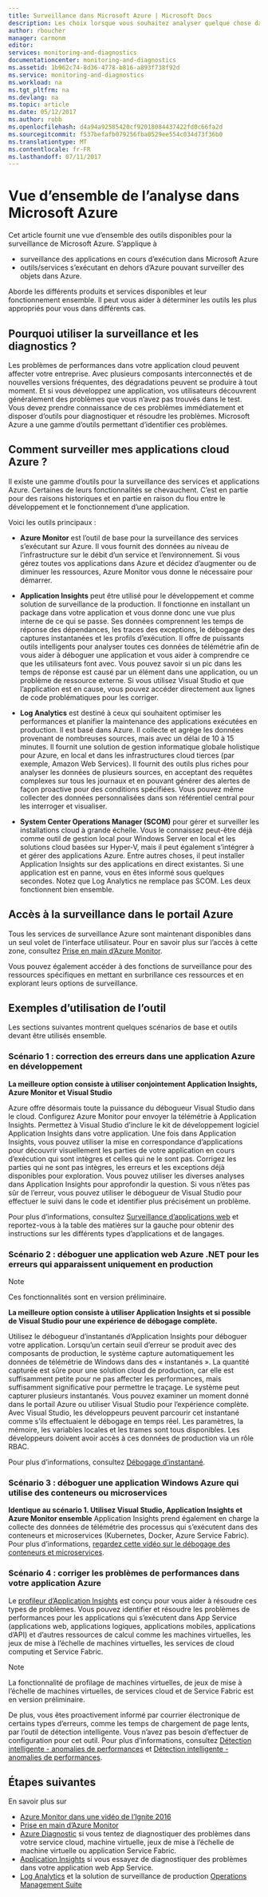```yaml
---
title: Surveillance dans Microsoft Azure | Microsoft Docs
description: Les choix lorsque vous souhaitez analyser quelque chose dans Microsoft Azure. Azure Monitor, Application Insights Log Analytics
author: rboucher
manager: carmonm
editor: 
services: monitoring-and-diagnostics
documentationcenter: monitoring-and-diagnostics
ms.assetid: 1b962c74-8d36-4778-b816-a893f738f92d
ms.service: monitoring-and-diagnostics
ms.workload: na
ms.tgt_pltfrm: na
ms.devlang: na
ms.topic: article
ms.date: 05/12/2017
ms.author: robb
ms.openlocfilehash: d4a94a92585420cf92018084437422fd0c66fa2d
ms.sourcegitcommit: f537befafb079256fba0529ee554c034d73f36b0
ms.translationtype: MT
ms.contentlocale: fr-FR
ms.lasthandoff: 07/11/2017
---
```

# <a name="overview-of-monitoring-in-microsoft-azure"></a>Vue d’ensemble de l’analyse dans Microsoft Azure
Cet article fournit une vue d’ensemble des outils disponibles pour la surveillance de Microsoft Azure. S’applique à 
- surveillance des applications en cours d’exécution dans Microsoft Azure 
- outils/services s’exécutant en dehors d’Azure pouvant surveiller des objets dans Azure. 

Aborde les différents produits et services disponibles et leur fonctionnement ensemble. Il peut vous aider à déterminer les outils les plus appropriés pour vous dans différents cas.  

## <a name="why-use-monitoring-and-diagnostics"></a>Pourquoi utiliser la surveillance et les diagnostics ?

Les problèmes de performances dans votre application cloud peuvent affecter votre entreprise. Avec plusieurs composants interconnectés et de nouvelles versions fréquentes, des dégradations peuvent se produire à tout moment. Et si vous développez une application, vos utilisateurs découvrent généralement des problèmes que vous n’avez pas trouvés dans le test. Vous devez prendre connaissance de ces problèmes immédiatement et disposer d’outils pour diagnostiquer et résoudre les problèmes. Microsoft Azure a une gamme d’outils permettant d’identifier ces problèmes.

## <a name="how-do-i-monitor-my-azure-cloud-apps"></a>Comment surveiller mes applications cloud Azure ?

Il existe une gamme d’outils pour la surveillance des services et applications Azure. Certaines de leurs fonctionnalités se chevauchent. C’est en partie pour des raisons historiques et en partie en raison du flou entre le développement et le fonctionnement d’une application. 

Voici les outils principaux :

-   **Azure Monitor** est l’outil de base pour la surveillance des services s’exécutant sur Azure. Il vous fournit des données au niveau de l’infrastructure sur le débit d’un service et l’environnement. Si vous gérez toutes vos applications dans Azure et décidez d’augmenter ou de diminuer les ressources, Azure Monitor vous donne le nécessaire pour démarrer.

-   **Application Insights** peut être utilisé pour le développement et comme solution de surveillance de la production. Il fonctionne en installant un package dans votre application et vous donne donc une vue plus interne de ce qui se passe. Ses données comprennent les temps de réponse des dépendances, les traces des exceptions, le débogage des captures instantanées et les profils d’exécution. Il offre de puissants outils intelligents pour analyser toutes ces données de télémétrie afin de vous aider à déboguer une application et vous aider à comprendre ce que les utilisateurs font avec. Vous pouvez savoir si un pic dans les temps de réponse est causé par un élément dans une application, ou un problème de ressource externe. Si vous utilisez Visual Studio et que l’application est en cause, vous pouvez accéder directement aux lignes de code problématiques pour les corriger.  

-   **Log Analytics** est destiné à ceux qui souhaitent optimiser les performances et planifier la maintenance des applications exécutées en production. Il est basé dans Azure. Il collecte et agrège les données provenant de nombreuses sources, mais avec un délai de 10 à 15 minutes. Il fournit une solution de gestion informatique globale holistique pour Azure, en local et dans les infrastructures cloud tierces (par exemple, Amazon Web Services). Il fournit des outils plus riches pour analyser les données de plusieurs sources, en acceptant des requêtes complexes sur tous les journaux et en pouvant générer des alertes de façon proactive pour des conditions spécifiées.  Vous pouvez même collecter des données personnalisées dans son référentiel central pour les interroger et visualiser. 

-   **System Center Operations Manager (SCOM)** pour gérer et surveiller les installations cloud à grande échelle. Vous le connaissez peut-être déjà comme outil de gestion local pour Windows Server en local et les solutions cloud basées sur Hyper-V, mais il peut également s’intégrer à et gérer des applications Azure. Entre autres choses, il peut installer Application Insights sur des applications en direct existantes.  Si une application est en panne, vous en êtes informé sous quelques secondes. Notez que Log Analytics ne remplace pas SCOM. Les deux fonctionnent bien ensemble.  


## <a name="accessing-monitoring-in-the-azure-portal"></a>Accès à la surveillance dans le portail Azure
Tous les services de surveillance Azure sont maintenant disponibles dans un seul volet de l’interface utilisateur. Pour en savoir plus sur l’accès à cette zone, consultez [Prise en main d’Azure Monitor](monitoring-get-started.md). 

Vous pouvez également accéder à des fonctions de surveillance pour des ressources spécifiques en mettant en surbrillance ces ressources et en explorant leurs options de surveillance. 

## <a name="examples-of-when-to-use-which-tool"></a>Exemples d’utilisation de l’outil 

Les sections suivantes montrent quelques scénarios de base et outils devant être utilisés ensemble. 

### <a name="scenario-1--fix-errors-in-an-azure-application-under-development"></a>Scénario 1 : correction des erreurs dans une application Azure en développement   

**La meilleure option consiste à utiliser conjointement Application Insights, Azure Monitor et Visual Studio**

Azure offre désormais toute la puissance du débogueur Visual Studio dans le cloud. Configurez Azure Monitor pour envoyer la télémétrie à Application Insights. Permettez à Visual Studio d’inclure le kit de développement logiciel Application Insights dans votre application. Une fois dans Application Insights, vous pouvez utiliser la mise en correspondance d’applications pour découvrir visuellement les parties de votre application en cours d’exécution qui sont intègres et celles qui ne le sont pas. Corrigez les parties qui ne sont pas intègres, les erreurs et les exceptions déjà disponibles pour exploration. Vous pouvez utiliser les diverses analyses dans Application Insights pour approfondir la question. Si vous n’êtes pas sûr de l’erreur, vous pouvez utiliser le débogueur de Visual Studio pour effectuer le suivi dans le code et identifier plus précisément un problème. 

Pour plus d’informations, consultez [Surveillance d’applications web](../application-insights/app-insights-azure-web-apps.md) et reportez-vous à la table des matières sur la gauche pour obtenir des instructions sur les différents types d’applications et de langages.  

### <a name="scenario-2--debug-an-azure-net-web-application-for-errors-that-only-show-in-production"></a>Scénario 2 : déboguer une application web Azure .NET pour les erreurs qui apparaissent uniquement en production 

> [!NOTE]
> Ces fonctionnalités sont en version préliminaire. 

**La meilleure option consiste à utiliser Application Insights et si possible de Visual Studio pour une expérience de débogage complète.**

Utilisez le débogueur d’instantanés d’Application Insights pour déboguer votre application. Lorsqu’un certain seuil d’erreur se produit avec des composants de production, le système capture automatiquement les données de télémétrie de Windows dans des « instantanés ». La quantité capturée est sûre pour une solution cloud de production, car elle est suffisamment petite pour ne pas affecter les performances, mais suffisamment significative pour permettre le traçage.  Le système peut capturer plusieurs instantanés. Vous pouvez examiner un moment donné dans le portail Azure ou utiliser Visual Studio pour l’expérience complète. Avec Visual Studio, les développeurs peuvent parcourir cet instantané comme s’ils effectuaient le débogage en temps réel. Les paramètres, la mémoire, les variables locales et les trames sont tous disponibles. Les développeurs doivent avoir accès à ces données de production via un rôle RBAC.  

Pour plus d’informations, consultez [Débogage d’instantané](../application-insights/app-insights-snapshot-debugger.md). 

### <a name="scenario-3--debug-an-azure-application-that-uses-containers-or-microservices"></a>Scénario 3 : déboguer une application Windows Azure qui utilise des conteneurs ou microservices 

**Identique au scénario 1. Utilisez Visual Studio, Application Insights et Azure Monitor ensemble** Application Insights prend également en charge la collecte des données de télémétrie des processus qui s’exécutent dans des conteneurs et microservices (Kubernetes, Docker, Azure Service Fabric). Pour plus d’informations, [regardez cette vidéo sur le débogage des conteneurs et microservices](https://go.microsoft.com/fwlink/?linkid=848184). 


### <a name="scenario-4--fix-performance-issues-in-your-azure-application"></a>Scénario 4 : corriger les problèmes de performances dans votre application Azure

Le [profileur d’Application Insights](../application-insights/app-insights-profiler.md) est conçu pour vous aider à résoudre ces types de problèmes. Vous pouvez identifier et résoudre les problèmes de performances pour les applications qui s’exécutent dans App Service (applications web, applications logiques, applications mobiles, applications d’API) et d’autres ressources de calcul comme les machines virtuelles, les jeux de mise à l’échelle de machines virtuelles, les services de cloud computing et Service Fabric. 

> [!NOTE]
> La fonctionnalité de profilage de machines virtuelles, de jeux de mise à l’échelle de machines virtuelles, de services cloud et de Service Fabric est en version préliminaire.   

De plus, vous êtes proactivement informé par courrier électronique de certains types d’erreurs, comme les temps de chargement de page lents, par l’outil de détection intelligente.  Vous n’avez pas besoin d’effectuer de configuration pour cet outil. Pour plus d’informations, consultez [Détection intelligente - anomalies de performances](../application-insights/app-insights-proactive-performance-diagnostics.md) et [Détection intelligente - anomalies de performances](https://azure.microsoft.com/blog/Enhancments-ApplicationInsights-SmartDetection/preview).



## <a name="next-steps"></a>Étapes suivantes
En savoir plus sur

* [Azure Monitor dans une vidéo de l’Ignite 2016](https://myignite.microsoft.com/videos/4977)
* [Prise en main d’Azure Monitor](monitoring-get-started.md)
* [Azure Diagnostic](../azure-diagnostics.md) si vous tentez de diagnostiquer des problèmes dans votre service cloud, machine virtuelle, jeux de mise à l’échelle de machine virtuelle ou application Service Fabric.
* [Application Insights](https://azure.microsoft.com/documentation/services/application-insights/) si vous essayez de diagnostiquer des problèmes dans votre application web App Service.
* [Log Analytics](https://azure.microsoft.com/documentation/services/log-analytics/) et la solution de surveillance de production [Operations Management Suite](https://www.microsoft.com/oms/)